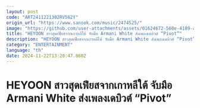```yaml
---
layout: post
code: "ART2411221302RV562Y"
origin_url: "https://www.sanook.com/music/2474525/"
image: "https://github.com/user-attachments/assets/01624672-560e-4189-ac0e-bec5fbd0e78f"
title: "HEYOON สาวสุดเฟียสจากเกาหลีใต้ จับมือ Armani White ส่งเพลงเดบิวต์ “Pivot”"
description: "HEYOON สาวสุดเฟียสจากเกาหลีใต้ จับมือ Armani White ส่งเพลงเดบิวต์ “Pivot” เผยลุคใหม่สุดเท่พร้อมลุยงานเดี่ยวเต็มตัว"
category: "ENTERTAINMENT"
language: "th"
date: 2024-11-22T13:20:47.860Z
---
```


# HEYOON สาวสุดเฟียสจากเกาหลีใต้ จับมือ Armani White ส่งเพลงเดบิวต์ “Pivot”